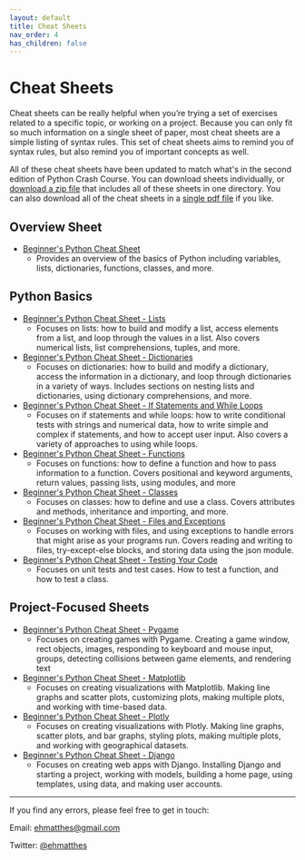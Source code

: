 ```yaml
---
layout: default
title: Cheat Sheets
nav_order: 4
has_children: false
---
```


# Cheat Sheets

Cheat sheets can be really helpful when you’re trying a set of exercises related to a specific topic, or working on a project. Because you can only fit so much information on a single sheet of paper, most cheat sheets are a simple listing of syntax rules. This set of cheat sheets aims to remind you of syntax rules, but also remind you of important concepts as well.

All of these cheat sheets have been updated to match what's in the second edition of Python Crash Course. You can download sheets individually, or [download a zip file](https://github.com/ehmatthes/pcc_2e/releases/download/v1.0/beginners_python_cheat_sheet_all.zip) that includes all of these sheets in one directory. You can also download all of the cheat sheets in a [single pdf file](https://github.com/ehmatthes/pcc_2e/releases/download/v1.0/beginners_python_cheat_sheet_pcc_all.pdf) if you like.

## Overview Sheet

- [Beginner's Python Cheat Sheet](https://github.com/ehmatthes/pcc_2e/releases/download/v1.0/beginners_python_cheat_sheet_pcc.pdf)
    - Provides an overview of the basics of Python including variables, lists, dictionaries, functions, classes, and more.

## Python Basics

- [Beginner's Python Cheat Sheet - Lists](https://github.com/ehmatthes/pcc_2e/releases/download/v1.0/beginners_python_cheat_sheet_pcc_lists.pdf)
    - Focuses on lists: how to build and modify a list, access elements from a list, and loop through the values in a list. Also covers numerical lists, list comprehensions, tuples, and more.
- [Beginner's Python Cheat Sheet - Dictionaries](https://github.com/ehmatthes/pcc_2e/releases/download/v1.0/beginners_python_cheat_sheet_pcc_dictionaries.pdf)
    - Focuses on dictionaries: how to build and modify a dictionary, access the information in a dictionary, and loop through dictionaries in a variety of ways. Includes sections on nesting lists and dictionaries, using dictionary comprehensions, and more.
- [Beginner's Python Cheat Sheet - If Statements and While Loops](https://github.com/ehmatthes/pcc_2e/releases/download/v1.0/beginners_python_cheat_sheet_pcc_if_while.pdf)
    - Focuses on if statements and while loops: how to write conditional tests with strings and numerical data, how to write simple and complex if statements, and how to accept user input. Also covers a variety of approaches to using while loops.
- [Beginner's Python Cheat Sheet - Functions](https://github.com/ehmatthes/pcc_2e/releases/download/v1.0/beginners_python_cheat_sheet_pcc_functions.pdf)
    - Focuses on functions: how to define a function and how to pass information to a function. Covers positional and keyword arguments, return values, passing lists, using modules, and more
- [Beginner's Python Cheat Sheet - Classes](https://github.com/ehmatthes/pcc_2e/releases/download/v1.0/beginners_python_cheat_sheet_pcc_classes.pdf)
    - Focuses on classes: how to define and use a class. Covers attributes and methods, inheritance and importing, and more.
- [Beginner's Python Cheat Sheet - Files and Exceptions](https://github.com/ehmatthes/pcc_2e/releases/download/v1.0/beginners_python_cheat_sheet_pcc_files_exceptions.pdf)
    - Focuses on working with files, and using exceptions to handle errors that might arise as your programs run. Covers reading and writing to files, try-except-else blocks, and storing data using the json module.
- [Beginner's Python Cheat Sheet - Testing Your Code](https://github.com/ehmatthes/pcc_2e/releases/download/v1.0/beginners_python_cheat_sheet_pcc_testing.pdf)
    - Focuses on unit tests and test cases. How to test a function, and how to test a class.

## Project-Focused Sheets

- [Beginner's Python Cheat Sheet - Pygame](https://github.com/ehmatthes/pcc_2e/releases/download/v1.0/beginners_python_cheat_sheet_pcc_pygame.pdf)
    - Focuses on creating games with Pygame. Creating a game window, rect objects, images, responding to keyboard and mouse input, groups, detecting collisions between game elements, and rendering text
- [Beginner's Python Cheat Sheet - Matplotlib](https://github.com/ehmatthes/pcc_2e/releases/download/v1.0/beginners_python_cheat_sheet_pcc_matplotlib.pdf)
    - Focuses on creating visualizations with Matplotlib. Making line graphs and scatter plots, customizing plots, making multiple plots, and working with time-based data.
- [Beginner's Python Cheat Sheet - Plotly](https://github.com/ehmatthes/pcc_2e/releases/download/v1.0/beginners_python_cheat_sheet_pcc_plotly.pdf)
    - Focuses on creating visualizations with Plotly. Making line graphs, scatter plots, and bar graphs, styling plots, making multiple plots, and working with geographical datasets.
- [Beginner's Python Cheat Sheet - Django](https://github.com/ehmatthes/pcc_2e/releases/download/v1.0/beginners_python_cheat_sheet_pcc_django.pdf)
    - Focuses on creating web apps with Django. Installing Django and starting a project, working with models, building a home page, using templates, using data, and making user accounts.

---

If you find any errors, please feel free to get in touch:

Email: [ehmatthes@gmail.com](mailto:ehmatthes@gmail.com)

Twitter: [@ehmatthes](https://twitter.com/ehmatthes)